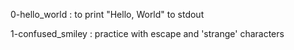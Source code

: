 0-hello_world
:	to print "Hello, World" to stdout

1-confused_smiley
:	practice with escape and 'strange' characters
